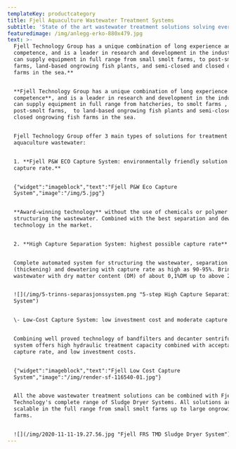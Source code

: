 ```yaml
---
templateKey: productcategory
title: Fjell Aquaculture Wastewater Treatment Systems
subtitle: 'State of the art wastewater treatment solutions solving every customer need.  '
featuredimage: /img/anlegg-erko-880x479.jpg
text: >-
  Fjell Technology Group has a unique combination of long experience and high
  competence, and is a leader in research and development in the industry. **We
  can supply equipment in full range from small smolt farms, to post-smolt
  farms, land-based ongrowing fish plants, and semi-closed and closed ongrowing
  farms in the sea.**


  **Fjell Technology Group has a unique combination of long experience and high
  competence**, and is a leader in research and development in the industry. We
  can supply equipment in full range from hatcheries, to smolt farms , to
  post-smolt farms,  to land-based ongrowing fish plants and semi-closed and
  closed ongrowing fish farms in the sea.


  Fjell Technology Group offer 3 main types of solutions for treatment of
  aquaculture wastewater: 


  1. **Fjell P&W ECO Capture System: environmentally friendly solution with high
  capture rate.**


  {"widget":"imageblock","text":"Fjell P&W Eco Capture
  System","image":"/img/5.jpg"}


  **Award-winning technology** without the use of chemicals or polymer for
  structuring the wastewater. Combined with the best separation and dewatering
  technology in the market.


  2. **High Capture Separation System: highest possible capture rate**


  Complete automated system for structuring the wastewater, separation
  (thickening) and dewatering with capture rate as high as 90-95%. Brings
  wastewater with dry matter content (DM) of about 0,1%DM up to above 20% DM. 


  ![](/img/5-trinns-separasjonssystem.png "5-step High Capture Separation
  System")


  \- Low-Cost Capture System: low investment cost and moderate capture rate


  Combining well proved technology of bandfilters and decanter sentrifuges. This
  system offers high hydraulic treatment capacity combined with acceptable
  capture rate, and low investment costs.


  {"widget":"imageblock","text":"Fjell Low Cost Capture
  System","image":"/img/render-sf-116540-01.jpg"}


  All the above wastewater treatment solutions can be combined with Fjell
  Technology's complete range of Sludge Dryer Systems. All solutions are
  scalable in the full range from small smolt farms up to large ongrowing fish
  farms.


  ![](/img/2020-11-11-19.27.56.jpg "Fjell FRS TMD Sludge Dryer System")
---
```


